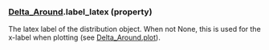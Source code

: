 ### [Delta_Around](Delta_Around.md).label_latex (property)




The latex label of the distribution object.  When not None, this is used for
the x-label when plotting (see [Delta_Around.plot](Delta_Around.plot.md)).

